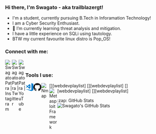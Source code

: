 ### Hi there, I'm Swagato - aka trailblazergt!

- I'm a student, currently pursuing B.Tech in Inforamation Technology! 
- I am a Cyber Security Enthusiast.
- 🌱 I’m currently learning threat analysis and mitigation.
- I have a little experience on SQLi using tautology.
- BTW my current favourite linux distro is Pop_OS! 
### Connect with me:
[<img align="left" alt="Swagato Patra | Instagram" width="22px" src="https://cdn.jsdelivr.net/npm/simple-icons@v3/icons/instagram.svg" />][instagram]
[<img align="left" alt="Swagato Patra | Twitter" width="22px" src="https://cdn.jsdelivr.net/npm/simple-icons@v3/icons/twitter.svg" />][twitter]
[<img align="left" alt="Swagato Patra | YouTube" width="22px" src="https://cdn.jsdelivr.net/npm/simple-icons@v3/icons/youtube.svg" />][youtube]
</br>

### Tools I use:
 [<img align="left" alt="Visual Studio Code" width="26px" src="https://raw.githubusercontent.com/github/explore/80688e429a7d4ef2fca1e82350fe8e3517d3494d/topics/visual-studio-code/visual-studio-code.png" />][webdevplaylist]
 [<img align="left" alt="GitHub" width="26px" src="https://raw.githubusercontent.com/github/explore/78df643247d429f6cc873026c0622819ad797942/topics/github/github.png" />][webdevplaylist]
 [<img align="left" alt="Nmap" width="26px" src="https://www.google.com/url?sa=i&url=https%3A%2F%2Fwww.liquidweb.com%2Fkb%2Fusing-nmap-pro-tips-and-tricks%2F&psig=AOvVaw0-OBVUo9G8ebAZDaTsygAy&ust=1607405778017000&source=images&cd=vfe&ved=0CAIQjRxqFwoTCIieuaeTu-0CFQAAAAAdAAAAABAD" />][webdevplaylist]
 [<img align="left" alt="Metasploit Framework" width="26px" src="https://www.google.com/url?sa=i&url=https%3A%2F%2Ftwitter.com%2Fmetasploit&psig=AOvVaw30zXqlnUZmRDqmPrJ-Q9fN&ust=1607405843496000&source=images&cd=vfe&ved=0CAIQjRxqFwoTCJCZwcWTu-0CFQAAAAAdAAAAABAD" />][webdevplaylist]




  <summary>:zap: GitHub Stats</summary>

  <img align="left" alt="Swagato's GitHub Stats" src="https://github-readme-stats.codestackr.vercel.app/api?username=trailblazergt&show_icons=true&hide_border=true" />


[instagram]: https://instagram.com/__trailblazer___
[youtube]: https://www.youtube.com/channel/UCxB_HzVX769cfG8WT0wYcGQ?view_as=subscriber
[twitter]: https://twitter.com/Trailblazer_GT

